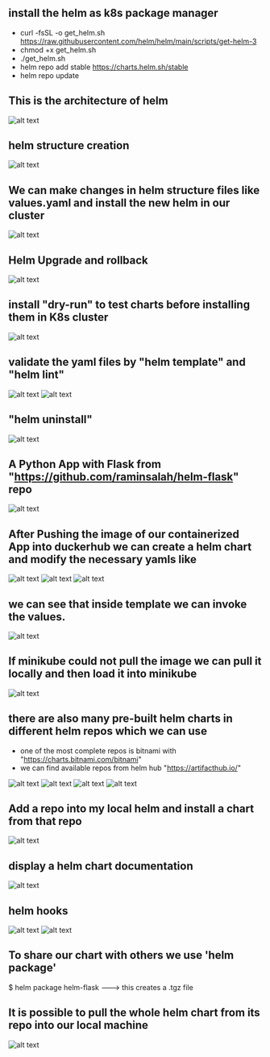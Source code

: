 ## install the helm as k8s package manager
- curl -fsSL -o get_helm.sh https://raw.githubusercontent.com/helm/helm/main/scripts/get-helm-3
- chmod +x get_helm.sh
- ./get_helm.sh
- helm repo add stable https://charts.helm.sh/stable
- helm repo update


## This is the architecture of helm
![alt text](image.png)


## helm structure creation 
![alt text](image-1.png)


## We can make changes in helm structure files like values.yaml and install the new helm in our cluster
![alt text](image-2.png)


## Helm Upgrade and rollback
![alt text](image-3.png)


## install "dry-run" to test charts before installing them in K8s cluster
![alt text](image-4.png)

## validate the yaml files by "helm template" and "helm lint"
![alt text](image-5.png)
![alt text](image-6.png)


## "helm uninstall"
![alt text](image-7.png)

## A Python App with Flask from "https://github.com/raminsalah/helm-flask" repo
![alt text](image-8.png)


## After Pushing the image of our containerized App into duckerhub we can create a helm chart and modify the necessary yamls like
![alt text](image-11.png)
![alt text](image-9.png)
![alt text](image-10.png)

## we can see that inside template we can invoke the values.
![alt text](image-13.png)

## If minikube could not pull the image we can pull it locally and then load it into minikube
![alt text](image-12.png)


## there are also many pre-built helm charts in different helm repos which we can use
- one of the most complete repos is bitnami with "https://charts.bitnami.com/bitnami" 
- we can find available repos from helm hub "https://artifacthub.io/"

![alt text](image-17.png)
![alt text](image-14.png)
![alt text](image-15.png)
![alt text](image-16.png)

## Add a repo into my local helm and install a chart from that repo
![alt text](image-18.png)

## display a helm chart documentation
![alt text](image-19.png)

## helm hooks
![alt text](image-20.png)
![alt text](image-21.png)

## To share our chart with others we use 'helm package'
$ helm package helm-flask  ---> this creates a .tgz file

## It is possible to pull the whole helm chart from its repo into our local machine
![alt text](image-22.png) 
